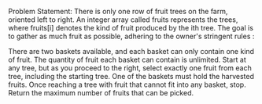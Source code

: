 Problem Statement: There is only one row of fruit trees on the farm, oriented left to right. An integer array called fruits represents the trees, where fruits[i] denotes the kind of fruit produced by the ith tree.
The goal is to gather as much fruit as possible, adhering to the owner's stringent rules :

There are two baskets available, and each basket can only contain one kind of fruit. The quantity of fruit each basket can contain is unlimited.
Start at any tree, but as you proceed to the right, select exactly one fruit from each tree, including the starting tree. One of the baskets must hold the harvested fruits.
Once reaching a tree with fruit that cannot fit into any basket, stop.
Return the maximum number of fruits that can be picked.
